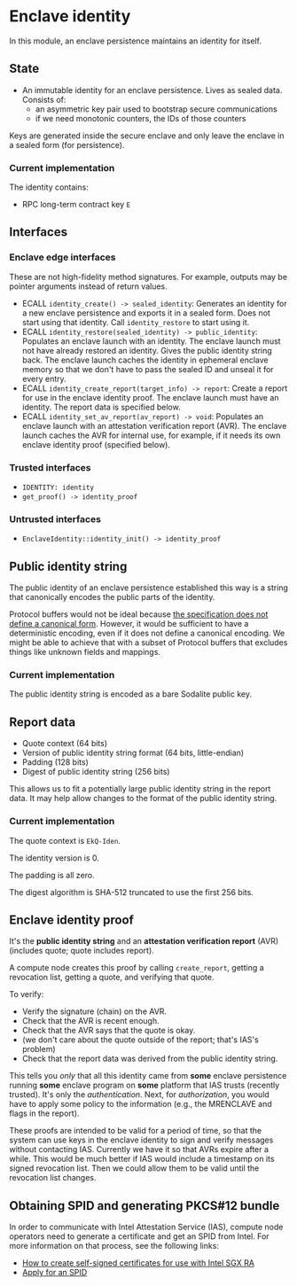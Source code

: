 # Enclave identity
In this module, an enclave persistence maintains an identity for itself.

## State
* An immutable identity for an enclave persistence. Lives as sealed data. Consists of:
  * an asymmetric key pair used to bootstrap secure communications
  * if we need monotonic counters, the IDs of those counters

Keys are generated inside the secure enclave and only leave the enclave in a sealed form (for persistence).

### Current implementation
The identity contains:

* RPC long-term contract key `E`

## Interfaces

### Enclave edge interfaces
These are not high-fidelity method signatures.
For example, outputs may be pointer arguments instead of return values.

* ECALL `identity_create() -> sealed_identity`:
  Generates an identity for a new enclave persistence and exports it in a sealed form.
  Does not start using that identity.
  Call `identity_restore` to start using it.
* ECALL `identity_restore(sealed_identity) -> public_identity`:
  Populates an enclave launch with an identity.
  The enclave launch must not have already restored an identity.
  Gives the public identity string back.
  The enclave launch caches the identity in ephemeral enclave memory so that we don't have to pass the sealed ID and unseal it for every entry.
* ECALL `identity_create_report(target_info) -> report`:
  Create a report for use in the enclave identity proof.
  The enclave launch must have an identity.
  The report data is specified below.
* ECALL `identity_set_av_report(av_report) -> void`:
  Populates an enclave launch with an attestation verification report (AVR).
  The enclave launch caches the AVR for internal use, for example, if it needs its own enclave identity proof (specified below).

### Trusted interfaces
* `IDENTITY: identity`
* `get_proof() -> identity_proof`

### Untrusted interfaces
* `EnclaveIdentity::identity_init() -> identity_proof`

## Public identity string
The public identity of an enclave persistence established this way is a string that canonically encodes the public parts of the identity.

Protocol buffers would not be ideal because [the specification does not define a canonical form](https://gist.github.com/kchristidis/39c8b310fd9da43d515c4394c3cd9510).
However, it would be sufficient to have a deterministic encoding, even if it does not define a canonical encoding.
We might be able to achieve that with a subset of Protocol buffers that excludes things like unknown fields and mappings.

### Current implementation
The public identity string is encoded as a bare Sodalite public key.

## Report data
* Quote context (64 bits)
* Version of public identity string format (64 bits, little-endian)
* Padding (128 bits)
* Digest of public identity string (256 bits)

This allows us to fit a potentially large public identity string in the report data.
It may help allow changes to the format of the public identity string.

### Current implementation
The quote context is `EkQ-Iden`.

The identity version is 0.

The padding is all zero.

The digest algorithm is SHA-512 truncated to use the first 256 bits.

## Enclave identity proof
It's the **public identity string** and an **attestation verification report** (AVR) (includes quote; quote includes report).

A compute node creates this proof by calling `create_report`, getting a revocation list, getting a quote, and verifying that quote.

To verify:
* Verify the signature (chain) on the AVR.
* Check that the AVR is recent enough.
* Check that the AVR says that the quote is okay.
* (we don't care about the quote outside of the report; that's IAS's problem)
* Check that the report data was derived from the public identity string.

This tells you *only* that all this identity came from **some** enclave persistence running **some** enclave program on **some** platform that IAS trusts (recently trusted). It's only the *authentication*. Next, for *authorization*, you would have to apply some policy to the information (e.g., the MRENCLAVE and flags in the report).

These proofs are intended to be valid for a period of time, so that the system can use keys in the enclave identity to sign and verify messages without contacting IAS. Currently we have it so that AVRs expire after a while. This would be much better if IAS would include a timestamp on its signed revocation list. Then we could allow them to be valid until the revocation list changes.

## Obtaining SPID and generating PKCS#12 bundle

In order to communicate with Intel Attestation Service (IAS), compute node operators need to generate a certificate and get an SPID from Intel. For more information on that process, see the following links:
* [How to create self-signed certificates for use with Intel SGX RA](https://software.intel.com/en-us/articles/how-to-create-self-signed-certificates-for-use-with-intel-sgx-remote-attestation-using)
* [Apply for an SPID](https://software.intel.com/formfill/sgx-onboarding)
